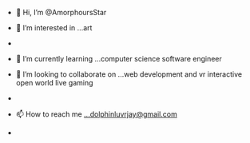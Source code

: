 - 👋 Hi, I’m @AmorphoursStar

- 👀 I’m interested in ...art
- 
- 🌱 I’m currently learning ...computer science software engineer
- 💞️ I’m looking to collaborate on ...web development and vr interactive open world live gaming
- 
- 📫 How to reach me ...dolphinluvrjay@gmail.com
- 

<!---
AmorphoursStar/AmorphoursStar is a ✨ special ✨ repository because its `README.md` (this file) appears on your GitHub profile.
You can click the Preview link to take a look at your changes.
--->
